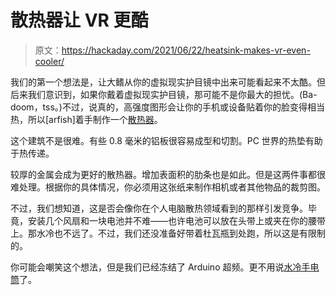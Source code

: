 # 散热器让 VR 更酷

> 原文：<https://hackaday.com/2021/06/22/heatsink-makes-vr-even-cooler/>

我们的第一个想法是，让大鳍从你的虚拟现实护目镜中出来可能看起来不太酷。但后来我们意识到，如果你戴着虚拟现实护目镜，那可能不是你最大的担忧。(Ba-doom，tss。)不过，说真的，高强度图形会让你的手机或设备贴着你的脸变得相当热，所以[arfish]着手制作一个[散热器](https://www.instructables.com/Thermal-Control-for-VR-Headsets/)。

这个建筑不是很难。有些 0.8 毫米的铝板很容易成型和切割。PC 世界的热垫有助于热传递。

较厚的金属会成为更好的散热器。增加表面积的肋条也是如此。但是这两件事都很难处理。根据你的具体情况，你必须用这张纸来制作相机或者其他物品的裁剪图。

不过，我们想知道，这是否会像你在个人电脑散热领域看到的那样引发竞争。毕竟，安装几个风扇和一块电池并不难——也许电池可以放在头带上或夹在你的腰带上。那水冷也不远了。不过，我们还没准备好带着杜瓦瓶到处跑，所以这是有限制的。

你可能会嘲笑这个想法，但是我们已经冻结了 Arduino 超频。更不用说[水冷手电筒](https://hackaday.com/2016/09/07/water-cooled-led-light/)了。